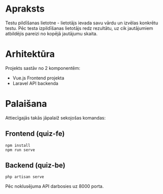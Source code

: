 # Apraksts

Testu pildīšanas lietotne - lietotājs ievada savu vārdu un izvēlas konkrētu testu. Pēc testa izpildīšanas lietotājs redz rezultātu, uz cik jautājumiem atbildējis pareizi no kopējā jautājumu skaita.

# Arhitektūra

Projekts sastāv no 2 komponentēm:

- Vue.js Frontend projekta
- Laravel API backenda

# Palaišana

Attiecīgajās takās jāpalaiž sekojošas komandas:

## Frontend (quiz-fe)

```
npm install
npm run serve
```

## Backend (quiz-be)

```
php artisan serve
```

Pēc noklusējuma API darbosies uz 8000 porta.
